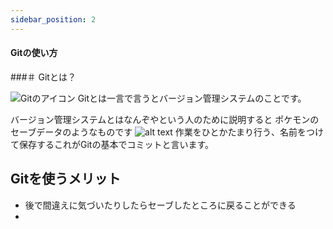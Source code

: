 ```yaml
---
sidebar_position: 2
---
```


#### Gitの使い方

###＃ Gitとは？

![Gitのアイコン](./Git-Logo.png)
Gitとは一言で言うとバージョン管理システムのことです。

バージョン管理システムとはなんぞやという人のために説明すると
ポケモンのセーブデータのようなものです
![alt text](image.png)
作業をひとかたまり行う、名前をつけて保存するこれがGitの基本でコミットと言います。

## Gitを使うメリット
- 後で間違えに気づいたりしたらセーブしたところに戻ることができる
- 